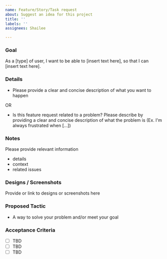```yaml
---
name: Feature/Story/Task request
about: Suggest an idea for this project
title: ''
labels: ''
assignees: Shailee

---
```


### Goal
As a [type] of user, I want to be able to [insert text here], so that I can [insert text here].

### Details
- Please provide a clear and concise description of what you want to happen

OR

- Is this feature request related to a problem? Please describe by providing a clear and concise description of what the problem is (Ex. I'm always frustrated when [...])

### Notes
Please provide relevant information
- details
- context
- related issues 

### Designs / Screenshots
Provide or link to designs or screenshots here

### Proposed Tactic
- A way to solve your problem and/or meet your goal

### Acceptance Criteria
- [ ] TBD
- [ ] TBD
- [ ] TBD
